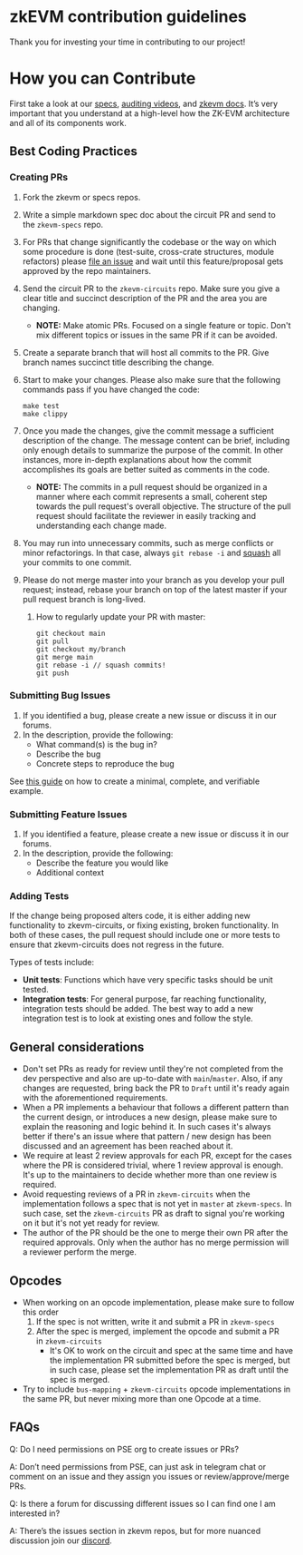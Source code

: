 # zkEVM contribution guidelines

Thank you for investing your time in contributing to our project!

# How you can Contribute

First take a look at our [specs](https://github.com/privacy-scaling-explorations/zkevm-specs), [auditing videos](https://www.youtube.com/watch?v=HhHTho2QZa4), and [zkevm docs](https://github.com/privacy-scaling-explorations/zkevm-docs). It’s very important that you understand at a high-level how the ZK-EVM architecture and all of its components work.

## Best Coding Practices

### Creating PRs

1. Fork the zkevm or specs repos.
2. Write a simple markdown spec doc about the circuit PR and send to the `zkevm-specs` repo.
3. For PRs that change significantly the codebase or the way on which some procedure is done (test-suite, cross-crate structures, module refactors) please [file an issue](https://github.com/privacy-scaling-explorations/zkevm-circuits/issues/new/choose) and wait until this feature/proposal gets approved by the repo maintainers.
4. Send the circuit PR to the `zkevm-circuits` repo. Make sure you give a clear title and succinct description of the PR and the area you are changing. 
    - ******************NOTE:****************** Make atomic PRs. Focused on a single feature or topic. Don't mix different topics or issues in the same PR if it can be avoided.
5. Create a separate branch that will host all commits to the PR. Give branch names succinct title describing the change.
6. Start to make your changes. Please also make sure that the following commands pass if you have changed the code:
    
    ```
    make test
    make clippy
    ```
    
7. Once you made the changes, give the commit message a sufficient description of the change. The message content can be brief, including only enough details to summarize the purpose of the commit. In other instances, more in-depth explanations about how the commit accomplishes its goals are better suited as comments in the code.
    - ******************NOTE:****************** The commits in a pull request should be organized in a manner where each commit represents a small, coherent step towards the pull request's overall objective. The structure of the pull request should facilitate the reviewer in easily tracking and understanding each change made.
8. You may run into unnecessary commits, such as merge conflicts or minor refactorings. In that case, always `git rebase -i`  and [squash](https://www.git-tower.com/learn/git/faq/git-squash) all your commits to one commit. 
9. Please do not merge master into your branch as you develop your pull request; instead, rebase your branch on top of the latest master if your pull request branch is long-lived.
    1. How to regularly update your PR with master:
        
        ```
        git checkout main
        git pull
        git checkout my/branch
        git merge main
        git rebase -i // squash commits!
        git push
        ```
        

### Submitting Bug Issues

1. If you identified a bug, please create a new issue or discuss it in our forums. 
2. In the description, provide the following:
    - What command(s) is the bug in?
    - Describe the bug
    - Concrete steps to reproduce the bug

See [this guide](https://stackoverflow.com/help/mcve) on how to create a minimal, complete, and verifiable example.

### Submitting Feature Issues

1. If you identified a feature, please create a new issue or discuss it in our forums. 
2. In the description, provide the following:
    - Describe the feature you would like
    - Additional context

### Adding Tests

If the change being proposed alters code, it is either adding new functionality to zkevm-circuits, or fixing existing, broken functionality. In both of these cases, the pull request should include one or more tests to ensure that zkevm-circuits does not regress in the future.

Types of tests include:

- **Unit tests**: Functions which have very specific tasks should be unit tested.
- **Integration tests**: For general purpose, far reaching functionality, integration tests should be added. The best way to add a new integration test is to look at existing ones and follow the style.

## General considerations

- Don't set PRs as ready for review until they're not completed from the dev perspective and also are up-to-date with `main`/`master`. Also, if any changes are requested, bring back the PR to `Draft` until it's ready again with the aforementioned requirements.
- When a PR implements a behaviour that follows a different pattern than the current design, or introduces a new design, please make sure to explain the reasoning and logic behind it. In such cases it's always better if there's an issue where that pattern / new design has been discussed and an agreement has been reached about it.
- We require at least 2 review approvals for each PR, except for the cases where the PR is considered trivial, where 1 review approval is enough. It's up to the maintainers to decide whether more than one review is required.
- Avoid requesting reviews of a PR in `zkevm-circuits` when the implementation follows a spec that is not yet in `master` at `zkevm-specs`. In such case, set the `zkevm-circuits` PR as draft to signal you're working on it but it's not yet ready for review.
- The author of the PR should be the one to merge their own PR after the required approvals. Only when the author has no merge permission will a reviewer perform the merge.

## Opcodes

- When working on an opcode implementation, please make sure to follow this order
    1. If the spec is not written, write it and submit a PR in `zkevm-specs`
    2. After the spec is merged, implement the opcode and submit a PR in `zkevm-circuits`
        - It's OK to work on the circuit and spec at the same time and have the implementation PR submitted before the spec is merged, but in such case, please set the implementation PR as draft until the spec is merged.
- Try to include `bus-mapping` + `zkevm-circuits` opcode implementations in the same PR, but never mixing more than one Opcode at a time.

## FAQs

Q: Do I need permissions on PSE org to create issues or PRs?

A: Don’t need permissions from PSE, can just ask in telegram chat or comment on an issue and they assign you issues or review/approve/merge PRs. 

Q: Is there a forum for discussing different issues so I can find one I am interested in? 

A: There’s the issues section in zkevm repos, but for more nuanced discussion join our [discord](https://discord.gg/BvcMkbKN).
